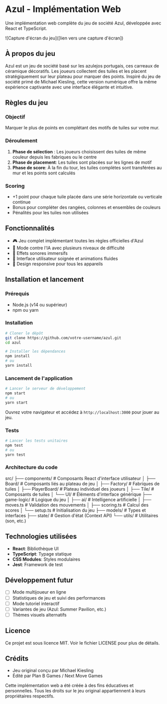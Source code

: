 # Azul - Implémentation Web

Une implémentation web complète du jeu de société Azul, développée avec React et TypeScript.

![Capture d'écran du jeu]([lien vers une capture d'écran])

## À propos du jeu

Azul est un jeu de société basé sur les azulejos portugais, ces carreaux de céramique décoratifs. Les joueurs collectent des tuiles et les placent stratégiquement sur leur plateau pour marquer des points. Inspiré du jeu de société primé de Michael Kiesling, cette version numérique offre la même expérience captivante avec une interface élégante et intuitive.

## Règles du jeu

### Objectif

Marquer le plus de points en complétant des motifs de tuiles sur votre mur.

### Déroulement

1. **Phase de sélection** : Les joueurs choisissent des tuiles de même couleur depuis les fabriques ou le centre
2. **Phase de placement**: Les tuiles sont placées sur les lignes de motif
3. **Phase de score**: À la fin du tour, les tuiles complètes sont transférées au mur et les points sont calculés

### Scoring

- +1 point pour chaque tuile placée dans une série horizontale ou verticale continue
- Bonus pour compléter des rangées, colonnes et ensembles de couleurs
- Pénalités pour les tuiles non utilisées

## Fonctionnalités

- 🎮 Jeu complet implémentant toutes les règles officielles d'Azul
- 🤖 Mode contre l'IA avec plusieurs niveaux de difficulté
- 🎵 Effets sonores immersifs
- 🎨 Interface utilisateur soignée et animations fluides
- 📱 Design responsive pour tous les appareils

## Installation et lancement

### Prérequis

- Node.js (v14 ou supérieur)
- npm ou yarn

### Installation

```bash
# Cloner le dépôt
git clone https://github.com/votre-username/azul.git
cd azul

# Installer les dépendances
npm install
# ou
yarn install
```

### Lancement de l'application

```bash
# Lancer le serveur de développement
npm start
# ou
yarn start
```

Ouvrez votre navigateur et accédez à `http://localhost:3000` pour jouer au jeu.

### Tests

```bash
# Lancer les tests unitaires
npm test
# ou
yarn test
```

### Architecture du code

src/
├── components/       # Composants React d'interface utilisateur
│   ├── Board/        # Composants liés au plateau de jeu
│   ├── Factory/      # Fabriques de tuiles
│   ├── PlayerBoard/  # Plateau individuel des joueurs
│   ├── Tile/         # Composants de tuiles
│   └── UI/           # Éléments d'interface générique
├── game-logic/       # Logique du jeu
│   ├── ai/           # Intelligence artificielle
│   ├── moves.ts      # Validation des mouvements
│   ├── scoring.ts    # Calcul des scores
│   └── setup.ts      # Initialisation du jeu
├── models/           # Types et interfaces
├── state/            # Gestion d'état (Context API)
└── utils/            # Utilitaires (son, etc.)

## Technologies utilisées

- **React**: Bibliothèque UI
- **TypeScript**: Typage statique
- **CSS Modules**: Styles modulaires
- **Jest**: Framework de test

## Développement futur

- [ ] Mode multijoueur en ligne
- [ ] Statistiques de jeu et suivi des performances
- [ ] Mode tutoriel interactif
- [ ] Variantes de jeu (Azul: Summer Pavilion, etc.)
- [ ] Thèmes visuels alternatifs

## Licence

Ce projet est sous licence MIT. Voir le fichier LICENSE pour plus de détails.

## Crédits

- Jeu original conçu par Michael Kiesling
- Édité par Plan B Games / Next Move Games

Cette implémentation web a été créée à des fins éducatives et personnelles. Tous les droits sur le jeu original appartiennent à leurs propriétaires respectifs.

